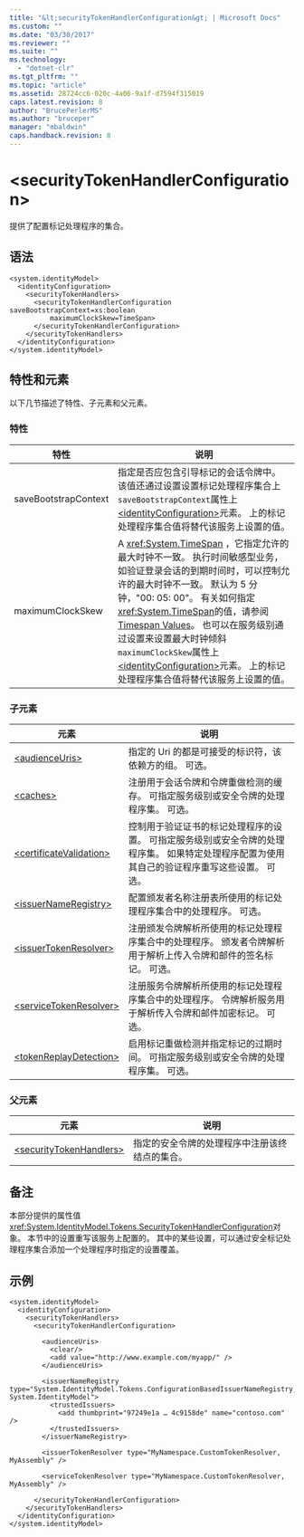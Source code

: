 ```yaml
---
title: "&lt;securityTokenHandlerConfiguration&gt; | Microsoft Docs"
ms.custom: ""
ms.date: "03/30/2017"
ms.reviewer: ""
ms.suite: ""
ms.technology: 
  - "dotnet-clr"
ms.tgt_pltfrm: ""
ms.topic: "article"
ms.assetid: 28724cc6-020c-4a06-9a1f-d7594f315019
caps.latest.revision: 8
author: "BrucePerlerMS"
ms.author: "bruceper"
manager: "mbaldwin"
caps.handback.revision: 8
---
```

# &lt;securityTokenHandlerConfiguration&gt;
提供了配置标记处理程序的集合。  
  
## 语法  
  
```  
<system.identityModel>  
  <identityConfiguration>  
    <securityTokenHandlers>  
      <securityTokenHandlerConfiguration saveBootstrapContext=xs:boolean  
          maximumClockSkew=TimeSpan>  
      </securityTokenHandlerConfiguration>  
    </securityTokenHandlers>  
  </identityConfiguration>  
</system.identityModel>  
```  
  
## 特性和元素  
 以下几节描述了特性、子元素和父元素。  
  
### 特性  
  
|特性|说明|  
|--------|--------|  
|saveBootstrapContext|指定是否应包含引导标记的会话令牌中。  该值还通过设置设置标记处理程序集合上`saveBootstrapContext`属性上[\<identityConfiguration\>](../../../../../docs/framework/configure-apps/file-schema/windows-identity-foundation/identityconfiguration.md)元素。  上的标记处理程序集合值将替代该服务上设置的值。|  
|maximumClockSkew|A <xref:System.TimeSpan> ，它指定允许的最大时钟不一致。  执行时间敏感型业务，如验证登录会话的到期时间时，可以控制允许的最大时钟不一致。  默认为 5 分钟，"00: 05: 00"。  有关如何指定<xref:System.TimeSpan>的值，请参阅[Timespan Values](../../../../../docs/framework/configure-apps/file-schema/windows-workflow-foundation/index.md#BKMK_TimespanValues)。  也可以在服务级别通过设置来设置最大时钟倾斜`maximumClockSkew`属性上[\<identityConfiguration\>](../../../../../docs/framework/configure-apps/file-schema/windows-identity-foundation/identityconfiguration.md)元素。  上的标记处理程序集合值将替代该服务上设置的值。|  
  
### 子元素  
  
|元素|说明|  
|--------|--------|  
|[\<audienceUris\>](../../../../../docs/framework/configure-apps/file-schema/windows-identity-foundation/audienceuris.md)|指定的 Uri 的都是可接受的标识符，该依赖方的组。  可选。|  
|[\<caches\>](../../../../../docs/framework/configure-apps/file-schema/windows-identity-foundation/caches.md)|注册用于会话令牌和令牌重做检测的缓存。  可指定服务级别或安全令牌的处理程序集。  可选。|  
|[\<certificateValidation\>](../../../../../docs/framework/configure-apps/file-schema/windows-identity-foundation/certificatevalidation.md)|控制用于验证证书的标记处理程序的设置。  可指定服务级别或安全令牌的处理程序集。  如果特定处理程序配置为使用其自己的验证程序重写这些设置。  可选。|  
|[\<issuerNameRegistry\>](../../../../../docs/framework/configure-apps/file-schema/windows-identity-foundation/issuernameregistry.md)|配置颁发者名称注册表所使用的标记处理程序集合中的处理程序。  可选。|  
|[\<issuerTokenResolver\>](../../../../../docs/framework/configure-apps/file-schema/windows-identity-foundation/issuertokenresolver.md)|注册颁发令牌解析所使用的标记处理程序集合中的处理程序。  颁发者令牌解析用于解析上传入令牌和邮件的签名标记。  可选。|  
|[\<serviceTokenResolver\>](../../../../../docs/framework/configure-apps/file-schema/windows-identity-foundation/servicetokenresolver.md)|注册服务令牌解析所使用的标记处理程序集合中的处理程序。  令牌解析服务用于解析传入令牌和邮件加密标记。  可选。|  
|[\<tokenReplayDetection\>](../../../../../docs/framework/configure-apps/file-schema/windows-identity-foundation/tokenreplaydetection.md)|启用标记重做检测并指定标记的过期时间。  可指定服务级别或安全令牌的处理程序集。  可选。|  
  
### 父元素  
  
|元素|说明|  
|--------|--------|  
|[\<securityTokenHandlers\>](../../../../../docs/framework/configure-apps/file-schema/windows-identity-foundation/securitytokenhandlers.md)|指定的安全令牌的处理程序中注册该终结点的集合。|  
  
## 备注  
 本部分提供的属性值<xref:System.IdentityModel.Tokens.SecurityTokenHandlerConfiguration>对象。  本节中的设置重写该服务上配置的。  其中的某些设置，可以通过安全标记处理程序集合添加一个处理程序时指定的设置覆盖。  
  
## 示例  
  
```  
<system.identityModel>  
  <identityConfiguration>  
    <securityTokenHandlers>   
      <securityTokenHandlerConfiguration>  
  
        <audienceUris>  
          <clear/>  
          <add value="http://www.example.com/myapp/" />  
        </audienceUris>  
  
        <issuerNameRegistry type="System.IdentityModel.Tokens.ConfigurationBasedIssuerNameRegistry, System.IdentityModel">  
          <trustedIssuers>  
            <add thumbprint="97249e1a … 4c9158de" name="contoso.com" />  
          </trustedIssuers>  
        </issuerNameRegistry>  
  
        <issuerTokenResolver type="MyNamespace.CustomTokenResolver, MyAssembly" />  
  
        <serviceTokenResolver type="MyNamespace.CustomTokenResolver, MyAssembly" />  
  
      </securityTokenHandlerConfiguration>  
    </securityTokenHandlers>  
  </identityConfiguration>  
</system.identityModel>  
```